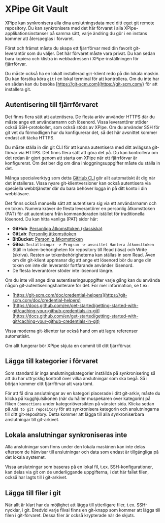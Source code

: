 # XPipe Git Vault

XPipe kan synkronisera alla dina anslutningsdata med ditt eget git remote repository. Du kan synkronisera med det här förvaret i alla XPipe-applikationsinstanser på samma sätt, varje ändring du gör i en instans kommer att återspeglas i förvaret.

Först och främst måste du skapa ett fjärrförvar med din favorit git-leverantör som du väljer. Det här förvaret måste vara privat.
Du kan sedan bara kopiera och klistra in webbadressen i XPipe-inställningen för fjärrförvar.

Du måste också ha en lokalt installerad `git`-klient redo på din lokala maskin. Du kan försöka köra `git` i en lokal terminal för att kontrollera.
Om du inte har en sådan kan du besöka [https://git-scm.com](https://git-scm.com/) för att installera git.

## Autentisering till fjärrförvaret

Det finns flera sätt att autentisera. De flesta arkiv använder HTTPS där du måste ange ett användarnamn och lösenord.
Vissa leverantörer stöder också SSH-protokollet, som också stöds av XPipe.
Om du använder SSH för git vet du förmodligen hur du konfigurerar det, så det här avsnittet kommer endast att täcka HTTPS.

Du måste ställa in din git CLI för att kunna autentisera med ditt avlägsna git-förvar via HTTPS. Det finns flera sätt att göra det på.
Du kan kontrollera om det redan är gjort genom att starta om XPipe när ett fjärrförvar är konfigurerat.
Om det ber dig om dina inloggningsuppgifter måste du ställa in det.

Många specialverktyg som detta [GitHub CLI](https://cli.github.com/) gör allt automatiskt åt dig när det installeras.
Vissa nyare git-klientversioner kan också autentisera via speciella webbtjänster där du bara behöver logga in på ditt konto i din webbläsare.

Det finns också manuella sätt att autentisera sig via ett användarnamn och en token.
Numera kräver de flesta leverantörer en personlig åtkomsttoken (PAT) för att autentisera från kommandoraden istället för traditionella lösenord.
Du kan hitta vanliga (PAT) sidor här:
- **GitHub**: [Personliga åtkomsttoken (klassiska)](https://github.com/settings/tokens)
- **GitLab**: [Personlig åtkomsttoken](https://docs.gitlab.com/ee/user/profile/personal_access_tokens.html)
- **BitBucket**: [Personlig åtkomsttoken](https://support.atlassian.com/bitbucket-cloud/docs/access-tokens/)
- **Gitea**: `Inställningar -> Program -> avsnittet Hantera åtkomsttoken`
Ställ in token-behörigheten för repository till Read (läsa) och Write (skriva). Resten av tokenbehörigheterna kan ställas in som Read.
Även om din git-klient uppmanar dig att ange ett lösenord bör du ange din token om inte din leverantör fortfarande använder lösenord.
- De flesta leverantörer stöder inte lösenord längre.

Om du inte vill ange dina autentiseringsuppgifter varje gång kan du använda någon git-autentiseringshanterare för det.
För mer information, se t.ex:
- [https://git-scm.com/doc/credential-helpers](https://git-scm.com/doc/credential-helpers)
- [https://docs.github.com/en/get-started/getting-started-with-git/caching-your-github-credentials-in-git](https://docs.github.com/en/get-started/getting-started-with-git/caching-your-github-credentials-in-git)

Vissa moderna git-klienter tar också hand om att lagra referenser automatiskt.

Om allt fungerar bör XPipe skjuta en commit till ditt fjärrförvar.

## Lägga till kategorier i förvaret

Som standard är inga anslutningskategorier inställda på synkronisering så att du har uttrycklig kontroll över vilka anslutningar som ska begå.
Så i början kommer ditt fjärrförvar att vara tomt.

För att få dina anslutningar av en kategori placerade i ditt git-arkiv,
måste du klicka på kugghjulsikonen (när du håller muspekaren över kategorin)
på fliken `Connections` under kategoriöversikten på vänster sida.
Klicka sedan på `Add to git repository` för att synkronisera kategorin och anslutningarna till ditt git-repository.
Detta kommer att lägga till alla synkroniserbara anslutningar till git-arkivet.

## Lokala anslutningar synkroniseras inte

Alla anslutningar som finns under den lokala maskinen kan inte delas eftersom de hänvisar till anslutningar och data som endast är tillgängliga på det lokala systemet.

Vissa anslutningar som baseras på en lokal fil, t.ex. SSH-konfigurationer, kan delas via git om de underliggande uppgifterna, i det här fallet filen, också har lagts till i git-arkivet.

## Lägga till filer i git

När allt är klart har du möjlighet att lägga till ytterligare filer, t.ex. SSH-nycklar, i git.
Bredvid varje filval finns en git-knapp som kommer att lägga till filen i git-förvaret.
Dessa filer är också krypterade när de skjuts.

